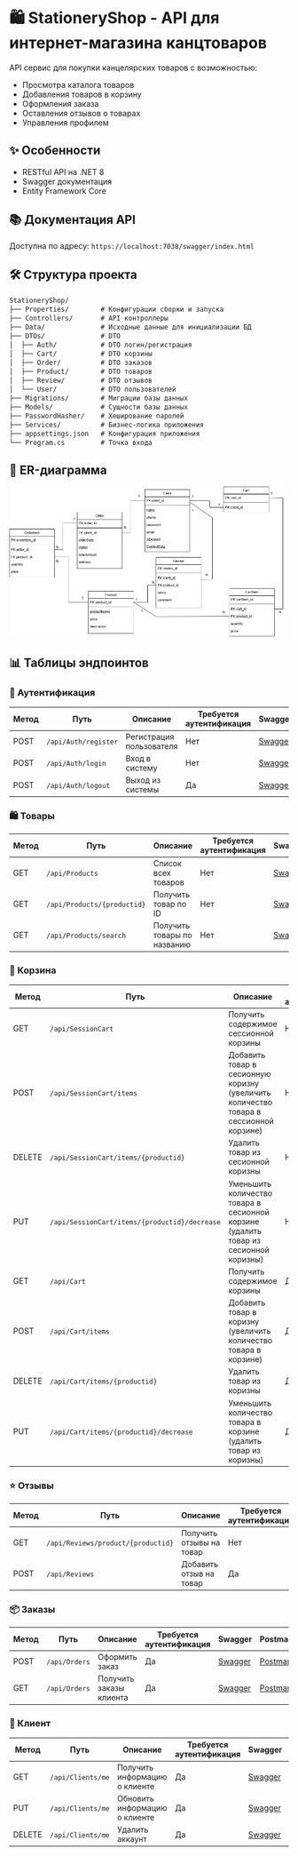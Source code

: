 # 🛍️ StationeryShop - API для интернет-магазина канцтоваров

API сервис для покупки канцелярских товаров с возможностью:

- Просмотра каталога товаров
- Добавления товаров в корзину
- Оформления заказа
- Оставления отзывов о товарах
- Управления профилем

## ✨ Особенности

- RESTful API на .NET 8
- Swagger документация
- Entity Framework Core

## 📚 Документация API

Доступна по адресу: `https://localhost:7038/swagger/index.html`

## 🛠️ Структура проекта

```
StationeryShop/
├── Properties/        # Конфигурации сборки и запуска
├── Controllers/       # API контроллеры
├── Data/              # Исходные данные для инициализации БД
├── DTOs/              # DTO
│  ├── Auth/           # DTO логин/регистрация
│  ├── Cart/           # DTO корзины
│  ├── Order/          # DTO заказов
│  ├── Product/        # DTO товаров
│  ├── Review/         # DTO отзывов
│  └── User/           # DTO пользователей
├── Migrations/        # Миграции базы данных
├── Models/            # Сущности базы данных
├── PasswordHasher/    # Хеширование паролей
├── Services/          # Бизнес-логика приложения
├── appsettings.json   # Конфигурация приложения
└── Program.cs         # Точка входа
```

## 🔑 ER-диаграмма

![ER-диаграмма](ER-диаграмма.png)

## 📊 Таблицы эндпоинтов

### 🔐 Аутентификация

| Метод  | Путь                      | Описание                     | Требуется аутентификация | Swagger | Postman |
|--------|---------------------------|------------------------------|--------------------------|---------|---------|
| POST   | `/api/Auth/register`      | Регистрация пользователя     | Нет                      | [Swagger](swagger/refister.png)| [Postman](postman/refister.png)|
| POST   | `/api/Auth/login`         | Вход в систему               | Нет                      | [Swagger](swagger/login.png)| [Postman](postman/login.png)|
| POST   | `/api/Auth/logout`        | Выход из системы             | Да                       | [Swagger](swagger/logout.png)|  [Postman](postman/logout.png)|

### 🛍️ Товары

| Метод  | Путь                      | Описание                     | Требуется аутентификация | Swagger | Postman |
|--------|---------------------------|------------------------------|--------------------------|---------|---------|
| GET    | `/api/Products`           | Список всех товаров          | Нет                      | [Swagger](swagger/get_all_products.png)| [Postman](postman/get_all_products.png)|
| GET    | `/api/Products/{productid}`| Получить товар по ID         | Нет                      | [Swagger](swagger/get_product_by_id.png)| [Postman](postman/get_product_by_id.png)|
| GET    | `/api/Products/search`     | Получить товары по названию  | Нет                      | [Swagger](swagger/get_product_by_name.png)| [Postman](postman/get_product_by_name.png)|

### 🛒 Корзина

| Метод  | Путь                      | Описание                              | Требуется аутентификация | Swagger | Postman |
|--------|---------------------------|---------------------------------------|--------------------------|---------|---------|
| GET    | `/api/SessionCart`        | Получить содержимое сессионной корзины| Нет                      | [Swagger](swagger/get_session_cart.png)| [Postman](postman/get_session_cart.png)|
| POST   | `/api/SessionCart/items`  | Добавить товар в сесионную коризну<br>(увеличить количество товара в сессионной корзине)   | Нет                      | [Swagger](swagger/post_add_to_session_cart.png)| [Postman](postman/post_add_to_session_cart.png)|
| DELETE | `/api/SessionCart/items/{productid}`| Удалить товар из сесионной коризны           | Нет                      | [Swagger](swagger/delete_product_from_session_cart.png)| [Postman](postman/delete_product_from_session_cart.png)|
| PUT    | `/api/SessionCart/items/{productid}/decrease`        | Уменьшить количество товара в сесионной корзине<br>(удалить товар из сесионной коризны)| Нет                      | [Swagger](swagger/put_decrease_product_in_session_cart.png)| [Postman](postman/put_decrease_product_in_session_cart.png)|
| GET    | `/api/Cart`               | Получить содержимое корзины           | Да                       | [Swagger](swagger/get_cart.png)| [Postman](postman/get_cart.png)|
| POST   | `/api/Cart/items`         | Добавить товар в коризну<br>(увеличить количество товара в корзине)   | Да                       | [Swagger](swagger/post_add_to_cart.png)| [Postman](postman/post_add_to_cart.png)|
| DELETE | `/api/Cart/items/{productid}`| Удалить товар из коризны           | Да                       | [Swagger](swagger/delete_product_from_cart.png)| [Postman](postman/delete_product_from_cart.png)|
| PUT    | `/api/Cart/items/{productid}/decrease`        | Уменьшить количество товара в корзине<br>(удалить товар из коризны)| Да                       | [Swagger](swagger/put_decrease_product_in_cart.png)| [Postman](postman/put_decrease_product_in_cart.png)|

### ⭐ Отзывы

| Метод  | Путь                      | Описание                              | Требуется аутентификация | Swagger | Postman |
|--------|---------------------------|---------------------------------------|--------------------------|---------|---------|
| GET    | `/api/Reviews/product/{productid}`| Получить отзывы на товар      | Нет                      | [Swagger](swagger/get_reviews.png)| [Postman](postman/get_reviews.png)|
| POST   | `/api/Reviews`            | Добавить отзыв на товар               | Да                       | [Swagger](swagger/post_review.png)| [Postman](postman/post_review.png)|

### 📦 Заказы

| Метод  | Путь                      | Описание                              | Требуется аутентификация | Swagger | Postman |
|--------|---------------------------|---------------------------------------|--------------------------|---------|---------|
| POST   | `/api/Orders`              | Оформить заказ                        | Да                       | [Swagger](swagger/post_create_order.png)| [Postman](postman/post_create_order.png)|
| GET    | `/api/Orders`              | Получить заказы клиента               | Да                       | [Swagger](swagger/get_client_orders.png)| [Postman](postman/get_client_orders.png)|

### 👤 Клиент

| Метод  | Путь                      | Описание                              | Требуется аутентификация | Swagger | Postman |
|--------|---------------------------|---------------------------------------|--------------------------|---------|---------|
| GET    | `/api/Clients/me`         | Получить информацию о клиенте         | Да                       | [Swagger](swagger/get_client_info.png)| [Postman](postman/get_client_info.png)|
| PUT    | `/api/Clients/me`         | Обновить информацию о клиенте         | Да                       | [Swagger](swagger/put_client_update.png)| [Postman](postman/put_client_update.png)|
| DELETE | `/api/Clients/me`         | Удалить аккаунт                       | Да                       | [Swagger](swagger/delete_client.png)| [Postman](postman/delete_client.png)|

